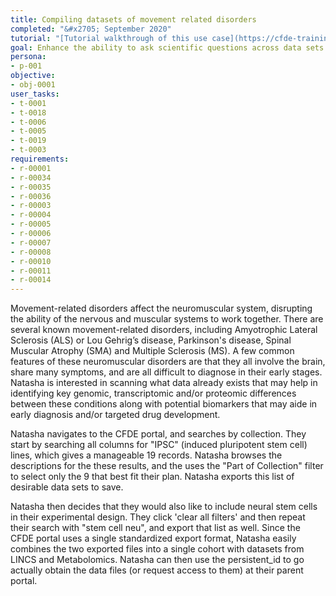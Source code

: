```yaml
---
title: Compiling datasets of movement related disorders
completed: "&#x2705; September 2020"
tutorial: "[Tutorial walkthrough of this use case](https://cfde-training-and-engagement.readthedocs-hosted.com/en/latest/Bioinformatics-Skills/CFDE-Portal/Movement-Related-Disorders/movement-disorders-portal-export/)"
goal: Enhance the ability to ask scientific questions across data sets
persona:
- p-001
objective:
- obj-0001
user_tasks:
- t-0001
- t-0018
- t-0006
- t-0005
- t-0019
- t-0003
requirements:
- r-00001
- r-00034
- r-00035
- r-00036
- r-00003
- r-00004
- r-00005
- r-00006
- r-00007
- r-00008
- r-00010
- r-00011
- r-00014
---
```


Movement-related disorders affect the neuromuscular system, disrupting the ability of the nervous and muscular systems to work together. There are several known movement-related disorders, including Amyotrophic Lateral Sclerosis (ALS) or Lou Gehrig’s disease, Parkinson's disease, Spinal Muscular Atrophy (SMA) and Multiple Sclerosis (MS). A few common features of these neuromuscular disorders are that they all involve the brain, share many symptoms, and are all difficult to diagnose in their early stages. Natasha is interested in scanning what data already exists that may help in identifying key genomic, transcriptomic and/or proteomic differences between these conditions along with potential biomarkers that may aide in early diagnosis and/or targeted drug development.

Natasha navigates to the CFDE portal, and searches by collection. They start by searching all columns for "IPSC" (induced pluripotent stem cell) lines, which gives a manageable 19 records. Natasha browses the descriptions for the these results, and the uses the "Part of Collection" filter to select only the 9 that best fit their plan. Natasha exports this list of desirable data sets to save.

Natasha then decides that they would also like to include neural stem cells in their experimental design. They click 'clear all filters' and then repeat their search with "stem cell neu", and export that list as well. Since the CFDE portal uses a single standardized export format, Natasha easily combines the two exported files into a single cohort with datasets from LINCS and Metabolomics. Natasha can then use the persistent_id to go actually obtain the data files (or request access to them) at their parent portal.
